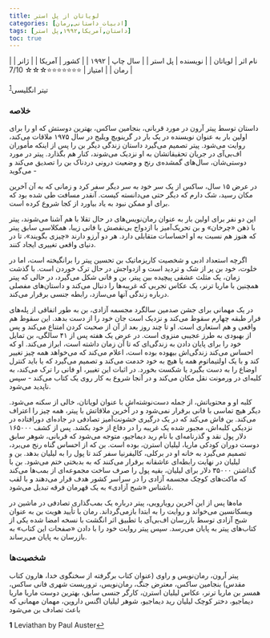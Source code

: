 ```yaml
---
title: لویاتان از پل استر
categories: [ادبیات داستانی,رمان]
tags: [داستان,آمریکا,۱۹۹۲,پل استر]
toc: true
---
```


| نام اثر | لویاتان |
| نویسنده | پل استر |
| سال چاپ | ۱۹۹۲  |
| کشور | آمریکا  |
| ژانر | رمان   |
| امتیاز | ⭐⭐⭐⭐⭐⭐⭐☆☆☆ 7/10  |


تیتر انگلیسی<sup id="a1">[1](#f1)</sup>

### خلاصه

داستان توسط پیتر آرون در مورد قربانی، بنجامین ساکس، بهترین دوستش که او را برای اولین بار به عنوان نویسنده در یک بار در گرینویچ ویلیج در سال ۱۹۷۵ ملاقات می‌کند، روایت می‌شود. پیتر تصمیم می‌گیرد داستان زندگی دیگر بن را پس از اینکه مأموران اف‌بی‌آی در جریان تحقیقاتشان به او نزدیک می‌شوند، کنار هم بگذارد. پیتر در مورد دوستی‌شان، سال‌های گمشده‌ی رنج و وضعیت درونی دردناک بن را تصدیق می‌کند و می‌گوید -

در عرض ۱۵ سال، ساکس از یک سر خود به سر دیگر سفر کرد و زمانی که به آن آخرین مکان رسید، شک دارم که دیگر حتی می‌دانسته کیست. آنقدر مسافت طی شده بود که برای او ممکن نبود به یاد بیاورد از کجا شروع کرده است.

این دو نفر برای اولین بار به عنوان رمان‌نویس‌های در حال تقلا با هم آشنا می‌شوند، پیتر با ذهن «چرخان» و بن تحریک‌آمیز با ازدواج بی‌نقصش با فانی زیبا، همکلاسی سابق پیتر که هنوز هم نسبت به او احساسات متقابلی دارد. هر دو آرزو دارند «چیزی بگویند»، تا در دنیای واقعی تغییری ایجاد کنند.

اگرچه استعداد ادبی و شخصیت کاریزماتیک بن تحسین پیتر را برانگیخته است، اما در خلوت، خود بن پر از شک و تردید است و ازدواجش در حال ترک خوردن است. با گذشت زمان، یک مثلث عشقی پیچیده بین پیتر، بن و فانی شکل می‌گیرد، در حالی که پیتر همچنین با ماریا ترنر، یک عکاس تجربی که غریبه‌ها را دنبال می‌کند و داستان‌های مفصلی درباره زندگی آنها می‌سازد، رابطه جنسی برقرار می‌کند.


در یک مهمانی برای جشن صدمین سالگرد مجسمه آزادی، بن به طور اتفاقی از پله‌های فرار طبقه چهارم سقوط می‌کند و نزدیک است جان خود را از دست بدهد. این سقوط هم واقعی و هم استعاری است. او تا چند روز بعد از آن از صحبت کردن امتناع می‌کند و پس از بهبودی به طرز عجیبی منزوی است. در عرض یک هفته پس از ۴۱ سالگی، بن تمایل خود را برای پایان دادن به زندگی‌ای که تا آن زمان داشته است، ابراز می‌کند. او که احساس می‌کند زندگی‌اش بیهوده بوده است، اعلام می‌کند که می‌خواهد همه چیز تغییر کند و با یک اولتیماتوم همه یا هیچ به خود خدمت می‌کند و تصمیم می‌گیرد که یا باید کنترل اوضاع را به دست بگیرد یا شکست بخورد. در اثبات این تغییر، او فانی را ترک می‌کند، به کلبه‌ای در ورمونت نقل مکان می‌کند و در آنجا شروع به کار روی یک کتاب می‌کند - سپس ناپدید می‌شود.

کلبه او و محتویاتش، از جمله دست‌نوشته‌اش با عنوان لویاتان، خالی از سکنه می‌شود. دیگر هیچ تماسی با فانی برقرار نمی‌شود و در آخرین ملاقاتش با پیتر، همه چیز را اعتراف می‌کند. بن فاش می‌کند که در یک درگیری خشونت‌آمیز تصادفی در جاده‌ای دورافتاده در نزدیکی کلبه‌اش، مجبور شده یک غریبه را در دفاع از خود بکشد. پس از کشف ۱۶۵۰۰۰ دلار پول نقد و گذرنامه‌ای با نام رید دیماجیو، متوجه می‌شود که قربانی، شوهر سابق دوست دوران کودکی ماریا، لیلیان استرن، بوده است. بن که از احساس گناه رنج می‌برد، تصمیم می‌گیرد به خانه او در برکلی، کالیفرنیا سفر کند تا پول را به لیلیان بدهد. بن و لیلیان در نهایت رابطه‌ای عاشقانه برقرار می‌کنند که به بدبختی ختم می‌شود. بن با گذاشتن ۳۵۰۰۰ دلار برای لیلیان، بقیه پول را صرف ساخت مجموعه‌ای از بمب‌ها می‌کند که ماکت‌های کوچک مجسمه آزادی را در سراسر کشور هدف قرار می‌دهند و با لقب ناشناس «شبح آزادی» به یک قهرمان فرقه تبدیل می‌شود.

ماه‌ها پس از این آخرین رویارویی، پیتر درباره یک بمب‌گذاری تصادفی در ماشین در ویسکانسین می‌خواند و روایت را به ابتدا بازمی‌گرداند. رمان با تأیید هویت بن به عنوان شبح آزادی توسط بازرسان اف‌بی‌آی با تطبیق اثر انگشت با نسخه امضا شده یکی از کتاب‌های پیتر به پایان می‌رسد. سپس پیتر روایت خود را با دادن «صفحات این کتاب» به بازرسان به پایان می‌رساند.


### شخصیت‌ها

پیتر آرون، رمان‌نویس و راوی (عنوان کتاب برگرفته از سخنگوی خدا، هارون کتاب مقدس)
بنجامین ساکس، معترض جنگ، رمان‌نویس، تروریست شهری
فانی ساکس، همسر بن
ماریا ترنر، عکاس
لیلیان استرن، کارگر جنسی سابق، بهترین دوست ماریا
ماریا دیماجیو، دختر کوچک لیلیان
رید دیماجیو، شوهر لیلیان
اگنس داروین، مهمان مهمانی که باعث تصادف بن می‌شود


<b id="f1">1</b> <span class="footnote">Leviathan by Paul Auster</span>[↩](#a1)

